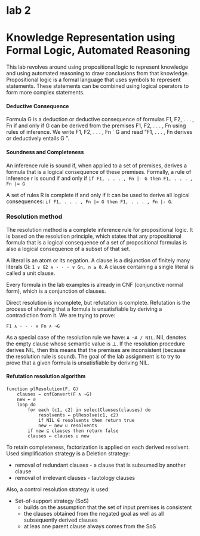 # lab 2

# Knowledge Representation using Formal Logic, Automated Reasoning

This lab revolves around using propositional logic to represent knowledge and using automated reasoning to draw
conclusions from that knowledge.
Propositional logic is a formal language that uses symbols to represent statements. These statements can be combined
using logical operators to form more complex statements.

#### Deductive Consequence

Formula G is a deduction or deductive consequence of formulas
F1, F2, . . . , Fn if and only if G can be derived from the premises
F1, F2, . . . , Fn using rules of inference.
We write F1, F2, . . . , Fn ` G and read “F1, . . . , Fn derives or deductively
entails G ”.

#### Soundness and Completeness

An inference rule is sound if, when applied to a set of premises, derives a
formula that is a logical consequence of these premises.
Formally, a rule of inference r is sound if and only if
`if F1, . . . , Fn |- G then F1, . . . , Fn |= G`

A set of rules R is complete if and only if it can be used to derive all
logical consequences:
`if F1, . . . , Fn |= G then F1, . . . , Fn |- G`.

### Resolution method

The resolution method is a complete inference rule for propositional logic. It is based on the resolution principle,
which states that any propositional formula that is a logical consequence of a set of propositional formulas is also a
logical consequence of a subset of that set.

A literal is an atom or its negation. A clause is a disjunction of finitely many literals Gi:
`1 ∨ G2 ∨ · · · ∨ Gn, n ≥ 0`. A clause containing a single literal is called a unit clause.

Every formula in the lab examples is already in CNF (conjunctive normal form), which is a conjunction of clauses.

Direct resolution is incomplete, but refutation is complete. Refutation is the process of showing that a formula is
unsatisfiable by deriving a contradiction from it. We are trying to prove:

`F1 ∧ · · · ∧ Fn ∧ ¬G `

As a special case of the resolution rule we have:
`A ¬A / NIL`.
NIL denotes the empty clause whose semantic value is ⊥.
If the resolution procedure derives NIL, then this means that the
premises are inconsistent (because the resolution rule is sound).
The goal of the lab assignment is to try to prove that a given formula is unsatisfiable by deriving NIL.

#### Refutation resolution algorithm

```
function plResolution(F, G)
    clauses ← cnfConvert(F ∧ ¬G)
    new ← ∅
    loop do
        for each (c1, c2) in selectClauses(clauses) do
            resolvents ← plResolve(c1, c2)
            if NIL ∈ resolvents then return true
            new ← new ∪ resolvents
        if new ⊆ clauses then return false
        clauses ← clauses ∪ new
```

To retain completeness, factorization is applied on each derived resolvent.
Used simplification strategy is a Deletion strategy:
- removal of redundant clauses - a clause that is subsumed by another clause
- removal of irrelevant clauses - tautology clauses

Also, a control resolution strategy is used:
- Set-of-support strategy (SoS)
  - builds on the assumption that the set of input premises is consistent
  - the clauses obtained from the negated goal as well as all subsequently derived clauses
  - at leas one parent clause always comes from the SoS

